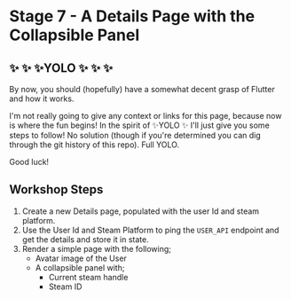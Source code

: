 # Stage 7 - A Details Page with the Collapsible Panel

## ✨ ✨ ✨YOLO ✨ ✨ ✨

By now, you should (hopefully) have a somewhat decent grasp of Flutter and how it works.

I'm not really going to give any context or links for this page, because now is where the fun begins! In the spirit of ✨YOLO ✨ I'll just give you some steps to follow! No solution (though if you're determined you can dig through the git history of this repo). Full YOLO.

Good luck!

## Workshop Steps

1. Create a new Details page, populated with the user Id and steam platform.
2. Use the User Id and Steam Platform to ping the `USER_API` endpoint and get the details and store it in state.
3. Render a simple page with the following;
   - Avatar image of the User
   - A collapsible panel with;
     - Current steam handle
     - Steam ID
